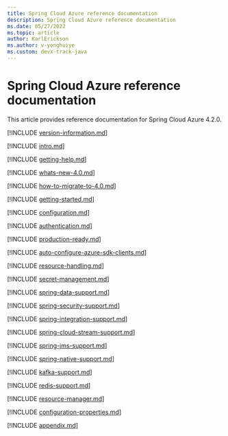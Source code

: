 ```yaml
---
title: Spring Cloud Azure reference documentation
description: Spring Cloud Azure reference documentation
ms.date: 05/27/2022
ms.topic: article
author: KarlErickson
ms.author: v-yonghuiye
ms.custom: devx-track-java
---
```


# Spring Cloud Azure reference documentation

This article provides reference documentation for Spring Cloud Azure 4.2.0.

[!INCLUDE [version-information.md](includes/spring-cloud-azure/version-information.md)]

[!INCLUDE [intro.md](includes/spring-cloud-azure/intro.md)]

[!INCLUDE [getting-help.md](includes/spring-cloud-azure/getting-help.md)]

[!INCLUDE [whats-new-4.0.md](includes/spring-cloud-azure/whats-new-4.0.md)]

[!INCLUDE [how-to-migrate-to-4.0.md](includes/spring-cloud-azure/how-to-migrate-to-4.0.md)]

[!INCLUDE [getting-started.md](includes/spring-cloud-azure/getting-started.md)]

[!INCLUDE [configuration.md](includes/spring-cloud-azure/configuration.md)]

[!INCLUDE [authentication.md](includes/spring-cloud-azure/authentication.md)]

[!INCLUDE [production-ready.md](includes/spring-cloud-azure/production-ready.md)]

[!INCLUDE [auto-configure-azure-sdk-clients.md](includes/spring-cloud-azure/auto-configure-azure-sdk-clients.md)]

[!INCLUDE [resource-handling.md](includes/spring-cloud-azure/resource-handling.md)]

[!INCLUDE [secret-management.md](includes/spring-cloud-azure/secret-management.md)]

[!INCLUDE [spring-data-support.md](includes/spring-cloud-azure/spring-data-support.md)]

[!INCLUDE [spring-security-support.md](includes/spring-cloud-azure/spring-security-support.md)]

[!INCLUDE [spring-integration-support.md](includes/spring-cloud-azure/spring-integration-support.md)]

[!INCLUDE [spring-cloud-stream-support.md](includes/spring-cloud-azure/spring-cloud-stream-support.md)]

[!INCLUDE [spring-jms-support.md](includes/spring-cloud-azure/spring-jms-support.md)]

[!INCLUDE [spring-native-support.md](includes/spring-cloud-azure/spring-native-support.md)]

[!INCLUDE [kafka-support.md](includes/spring-cloud-azure/kafka-support.md)]

[!INCLUDE [redis-support.md](includes/spring-cloud-azure/redis-support.md)]

[!INCLUDE [resource-manager.md](includes/spring-cloud-azure/resource-manager.md)]

[!INCLUDE [configuration-properties.md](includes/spring-cloud-azure/configuration-properties.md)]

[!INCLUDE [appendix.md](includes/spring-cloud-azure/appendix.md)]

